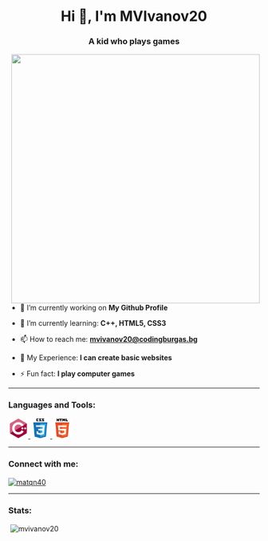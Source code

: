 <h1 align="center">Hi 👋, I'm MVIvanov20</h1>
<h3 align="center">A kid who plays games</h3>

<img align="right" height="498" width="498" alt="" src="https://c.tenor.com/0UPw9RZF_cAAAAAC/pop-cat.gif" />

- 🔭 I’m currently working on **My Github Profile**

- 🌱 I’m currently learning: **C++, HTML5, CSS3**

- 📫 How to reach me: **mvivanov20@codingburgas.bg**

- 📄 My Experience: **I can create basic websites**

- ⚡ Fun fact: **I play computer games**

<hr>


<h3 align="left">Languages and Tools:</h3>
<p align="left"> <a href="https://www.w3schools.com/cpp/" target="_blank"> <img src="https://raw.githubusercontent.com/devicons/devicon/master/icons/cplusplus/cplusplus-original.svg" alt="cplusplus" width="40" height="40"/> </a> <a href="https://www.w3schools.com/css/" target="_blank"> <img src="https://raw.githubusercontent.com/devicons/devicon/master/icons/css3/css3-original-wordmark.svg" alt="css3" width="40" height="40"/> </a> <a href="https://www.w3.org/html/" target="_blank"> <img src="https://raw.githubusercontent.com/devicons/devicon/master/icons/html5/html5-original-wordmark.svg" alt="html5" width="40" height="40"/> </a> </p>

<hr>

### Connect with me:

<p align="left">
<a href="https://www.youtube.com/channel/UCdflPOpF5BDO8FqIfjMOiMw" target="blank"><img align="center" src="https://raw.githubusercontent.com/rahuldkjain/github-profile-readme-generator/master/src/images/icons/Social/youtube.svg" alt="matqn40" height="30" width="40" /></a>
</p>

<hr>

### Stats:

<p>&nbsp;<img align="center" src="https://github-readme-stats.vercel.app/api?username=mvivanov20&show_icons=true&locale=en" alt="mvivanov20" /></p>

